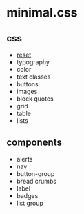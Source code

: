 # minimal.css

## css
- [reset](http://meyerweb.com/eric/tools/css/reset/)
- typography
- color
- text classes
- buttons
- images
- block quotes
- grid
- table
- lists

## components
- alerts
- nav
- button-group
- bread crumbs
- label
- badges
- list group